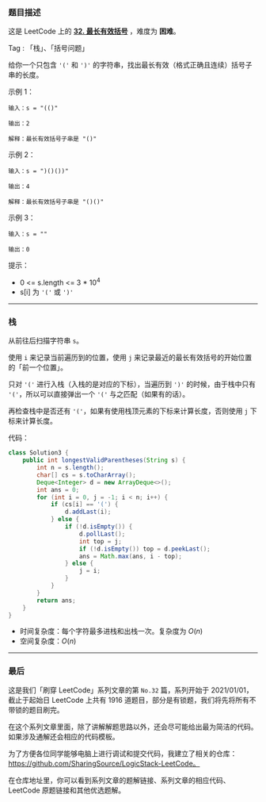 ### 题目描述

这是 LeetCode 上的 **[32. 最长有效括号](https://leetcode-cn.com/problems/longest-valid-parentheses/solution/shua-chuan-lc-miao-dong-xi-lie-shi-yong-95ezk/)** ，难度为 **困难**。

Tag : 「栈」、「括号问题」



给你一个只包含 `'('` 和 `')'` 的字符串，找出最长有效（格式正确且连续）括号子串的长度。

示例 1：
```
输入：s = "(()"

输出：2

解释：最长有效括号子串是 "()"
```
示例 2：
```
输入：s = ")()())"

输出：4

解释：最长有效括号子串是 "()()"
```
示例 3：
```
输入：s = ""

输出：0
```

提示：
* 0 <= s.length <= 3 * $10^4$
* s[i] 为 `'('` 或 `')'`


---

### 栈

从前往后扫描字符串 `s`。

使用 `i` 来记录当前遍历到的位置，使用 `j` 来记录最近的最长有效括号的开始位置的「前一个位置」。

只对 `'('` 进行入栈（入栈的是对应的下标），当遍历到 `')'` 的时候，由于栈中只有 `'('`，所以可以直接弹出一个 `'('` 与之匹配（如果有的话）。

再检查栈中是否还有 `'('`，如果有使用栈顶元素的下标来计算长度，否则使用 `j` 下标来计算长度。

代码：
```Java []
class Solution3 {
    public int longestValidParentheses(String s) {
        int n = s.length();
        char[] cs = s.toCharArray();
        Deque<Integer> d = new ArrayDeque<>();
        int ans = 0;
        for (int i = 0, j = -1; i < n; i++) {
            if (cs[i] == '(') {
                d.addLast(i);
            } else {
                if (!d.isEmpty()) {
                    d.pollLast();
                    int top = j;
                    if (!d.isEmpty()) top = d.peekLast();
                    ans = Math.max(ans, i - top);
                } else {
                    j = i;
                }
            }
        }
        return ans;
    }
}
```
* 时间复杂度：每个字符最多进栈和出栈一次。复杂度为 $O(n)$
* 空间复杂度：$O(n)$

---

### 最后

这是我们「刷穿 LeetCode」系列文章的第 `No.32` 篇，系列开始于 2021/01/01，截止于起始日 LeetCode 上共有 1916 道题目，部分是有锁题，我们将先将所有不带锁的题目刷完。

在这个系列文章里面，除了讲解解题思路以外，还会尽可能给出最为简洁的代码。如果涉及通解还会相应的代码模板。

为了方便各位同学能够电脑上进行调试和提交代码，我建立了相关的仓库：https://github.com/SharingSource/LogicStack-LeetCode。

在仓库地址里，你可以看到系列文章的题解链接、系列文章的相应代码、LeetCode 原题链接和其他优选题解。

